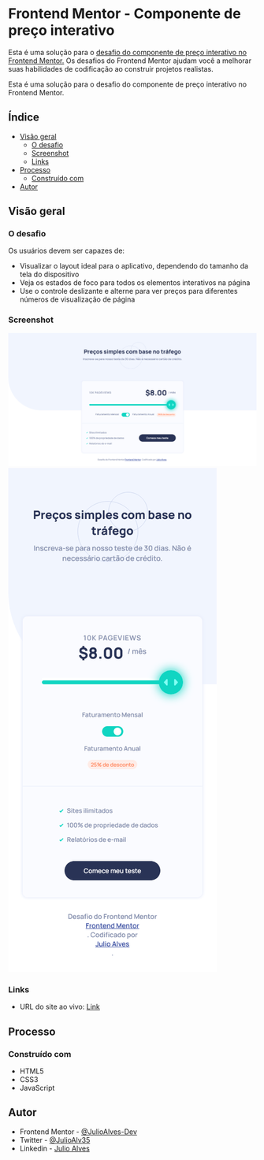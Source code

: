 # Frontend Mentor - Componente de preço interativo

Esta é uma solução para o [desafio do componente de preço interativo no Frontend Mentor.](https://www.frontendmentor.io/challenges/interactive-pricing-component-t0m8PIyY8) Os desafios do Frontend Mentor ajudam você a melhorar suas habilidades de codificação ao construir projetos realistas.

Esta é uma solução para o desafio do componente de preço interativo no Frontend Mentor.

## Índice

- [Visão geral](#visão-geral)
  - [O desafio](#o-desafio)
  - [Screenshot](#screenshot)
  - [Links](#links)
- [Processo](#processo)
  - [Construído com](#construído-com)
- [Autor](#autor)

## Visão geral

### O desafio

Os usuários devem ser capazes de:

- Visualizar o layout ideal para o aplicativo, dependendo do tamanho da tela do dispositivo
- Veja os estados de foco para todos os elementos interativos na página
- Use o controle deslizante e alterne para ver preços para diferentes números de visualização de página

### Screenshot

![](./screenshots/screenshot_desktop.png)
![](./screenshots/screenshot_mobile.png)

### Links

- URL do site ao vivo: [Link](https://julioalves-dev.github.io/componente-de-preco-interativo/)

## Processo

### Construído com

- HTML5
- CSS3
- JavaScript

## Autor

- Frontend Mentor - [@JulioAlves-Dev](https://www.frontendmentor.io/profile/JulioAlves-Dev)
- Twitter - [@JulioAlv35](https://twitter.com/JulioAlv35)
- Linkedin - [Julio Alves](https://www.linkedin.com/in/julio-alves-0119b01a6/)
